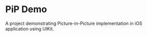 # PiP Demo
A project demonstrating Picture-in-Picture implementation in iOS application using UIKit.
